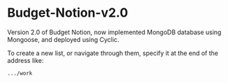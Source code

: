 # Budget-Notion-v2.0

Version 2.0 of Budget Notion, now implemented MongoDB database using Mongoose, and deployed using Cyclic.

To create a new list, or navigate through them, specify it at the end of the address like:

```
.../work
```